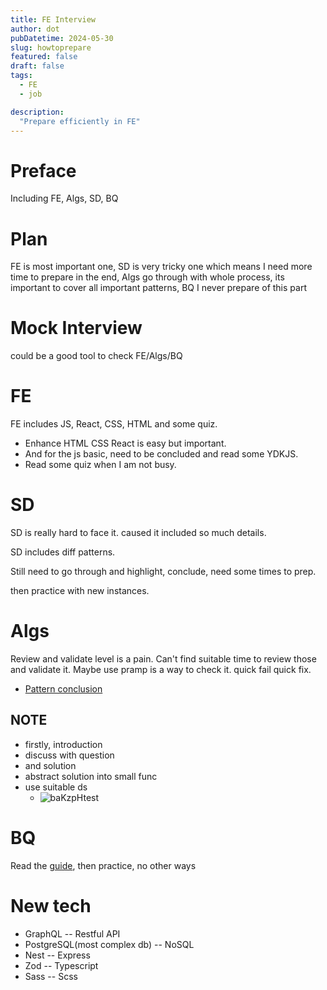 ```yaml
---
title: FE Interview
author: dot
pubDatetime: 2024-05-30
slug: howtoprepare
featured: false
draft: false
tags:
  - FE
  - job

description:
  "Prepare efficiently in FE"
---
```

# Preface

Including FE, Algs, SD, BQ

# Plan

FE is most important one, SD is very tricky one which means I need more time to prepare in the end, Algs go through with whole process, its important to cover all important patterns, BQ I never prepare of this part

# Mock Interview
could be a good tool to check FE/Algs/BQ

# FE

FE includes JS, React, CSS, HTML and some quiz.
- Enhance HTML CSS React is easy but important.
- And for the js basic, need to be concluded and read some YDKJS.
- Read some quiz when I am not busy.

# SD

SD is really hard to face it. caused it included so much details.

SD includes diff patterns.

Still need to go through and highlight, conclude, need some times to prep.

then practice with new instances.

# Algs

Review and validate level is a pain. Can't find suitable time to review those and validate it.
Maybe use pramp is a way to check it. quick fail quick fix.
- [Pattern conclusion](https://www.designgurus.io/course-play/grokking-the-coding-interview/doc/64865387eaaadd1855385848)
## NOTE
- firstly, introduction
- discuss with question
- and solution
- abstract solution into small func
- use suitable ds
  - ![baKzpHtest](https://cdn.jsdelivr.net/gh/h3x311/upic@main/LC3/2024/baKzpHtest.png)


# BQ

Read the [guide](https://www.designgurus.io/course-play/grokking-behavioral-interview/doc/6415b3fd6f3b018367901cdb), then practice, no other ways


# New tech
- GraphQL -- Restful API
- PostgreSQL(most complex db) -- NoSQL
- Nest -- Express
- Zod -- Typescript
- Sass -- Scss
